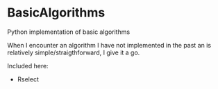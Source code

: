 # BasicAlgorithms
Python implementation of basic algorithms

When I encounter an algorithm I have not implemented in the past an is relatively simple/straigthforward, I give it a go.

Included here:
- Rselect

